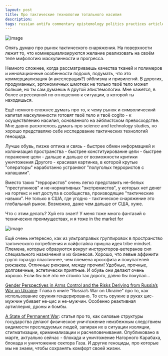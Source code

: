 ```yaml
---
layout: post
title: Про тактические технологии тотального насилия 
description: 
tags: russian antifa commentary epistemology politics practices articles
---
```


![image](https://github.com/sansmerde/sansmerde.github.io/assets/156181842/063d3b1f-b7e5-4544-b8d7-4bcafa8fe433)


Опять думаю про рынок тактического снаряжения. На поверхности лежит то, что коммерциализируются желание реализовать на своём теле мифологию маскулинности и прогресса. 

Немного сложнее, когда рассматриваешь качества тканей и полимеров и инновационные особенности подошв, подумать, что это коммерциализация (и акселерация?) эйблизма и привилегий. В дорогих, продуманных, эргономичных шмотках не только твоё тело может больше, но ты сам думаешь в другой эпистемологии. Мне кажется, в более агрессивной по отношению к ситуации, в которой ты находишься.

Ещё немного сложнее думать про то, к чему рынок и символический капитал маскулинности готовят твоё тело и твоё cogito - к осуществлению насилия, основанного на эйблистском превосходстве. Мне давно расхотелось думать про science and technology studies, но хорошо представляю себе исследование тактических технологий геноцида.

Лучше обувь, пизже оптика и связь - быстрее обмен информацией и колонизация пространства - быстрее конституирование цели - быстрее поражение цели - дальше и дальше от возможности критики уничтожения Другого - красивая картинка, в которой крутые "операторы" наработанно устраняют "полуголых террористов с калашами".

Вместо таких "террористов" очень легко представить не-белых "преступников" и не-нормативных "экстремистов", у которых нет денег на гортекс и нет доступа в сообщества, производящие "тактические навыки". Не только в США, где угодно - тактическое снаряжение это глобальный рынок. Возможно, даже чем дальше от США, хуже.

Что с этим делать? Хуй его знает! У меня тоже много фантазий о технических преимуществах, и я тоже in the market for

![image](https://github.com/sansmerde/sansmerde.github.io/assets/156181842/a838bc63-0a26-4e52-a176-1ae2486cf6ae)

Ещё очень интересно, как из ультраправых группировок в пространство тактического потребления и лайфстайла пришла идея tribe mindset. Племена, которые образуются вокруг инструкторов-ветеранов сил специального назначения и их бизнесов. Хорошо, что левые аффинити групп гораздо пластичнее, чем племена кроссфита и покупателей рюкзаков. Отличные рюкзаки, между прочим! Удобные, прочные, долговечные, эстетически приятные. И обувь они делают очень хорошо. Если бы всё это не стоило так дорого, давно бы покупал...

[Gender Perspectives in Arms Control and the Risks Deriving from Russia’s War on Ukraine](https://link.springer.com/chapter/10.1007/978-3-031-32221-1_9): Глава в книге "Russia’s War on Ukraine" про то, как использование оружия гендерировано. То есть оружие в руках цис-мужчин убивает не-цис и не-мужчин. Особенно реактивная артиллерия, дроны и бомбы. 

[A State of Permanent War](https://www.utpjournals.press/doi/abs/10.3138/topia-2022-0048): статья про то, как силовые структуры государства делают физическое уничтожение неизбежным следствием видимости преследуемых людей, запирая их в ситуации изоляции, стигматизации, криминализации и расчеловечивания. Опубликовано в марте, актуально сейчас - блокада и уничтожение Нагорного Карабаха, блокада и уничтожение сектора Газа. И другие геноциды, про которые мы не знаем, чтобы сохранять комфорт своей жизни.
